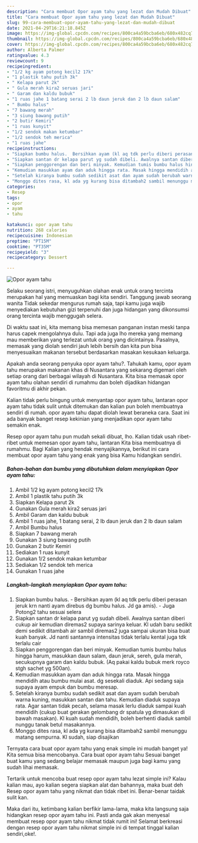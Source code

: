 ```yaml
---
description: "Cara membuat Opor ayam tahu yang lezat dan Mudah Dibuat"
title: "Cara membuat Opor ayam tahu yang lezat dan Mudah Dibuat"
slug: 99-cara-membuat-opor-ayam-tahu-yang-lezat-dan-mudah-dibuat
date: 2021-04-29T16:21:18.845Z
image: https://img-global.cpcdn.com/recipes/800ca4a59bcba6eb/680x482cq70/opor-ayam-tahu-foto-resep-utama.jpg
thumbnail: https://img-global.cpcdn.com/recipes/800ca4a59bcba6eb/680x482cq70/opor-ayam-tahu-foto-resep-utama.jpg
cover: https://img-global.cpcdn.com/recipes/800ca4a59bcba6eb/680x482cq70/opor-ayam-tahu-foto-resep-utama.jpg
author: Alberta Palmer
ratingvalue: 4.3
reviewcount: 9
recipeingredient:
- "1/2 kg ayam potong kecil2 17k"
- "1 plastik tahu putih 3k"
- " Kelapa parut 2k"
- " Gula merah kira2 seruas jari"
- " Garam dan kaldu bubuk"
- "1 ruas jahe 1 batang serai 2 lb daun jeruk dan 2 lb daun salam"
- " Bumbu halus"
- "7 bawang merah"
- "3 siung bawang putih"
- "2 butir Kemiri"
- "1 ruas kunyit"
- "1/2 sendok makan ketumbar"
- "1/2 sendok teh merica"
- "1 ruas jahe"
recipeinstructions:
- "Siapkan bumbu halus.  Bersihkan ayam (kl aq tdk perlu diberi perasan jeruk krn nanti ayam direbus dg bumbu halus. Jd ga amis).  Juga Potong2 tahu sesuai selera"
- "Siapkan santan dr kelapa parut yg sudah dibeli. Awalnya santan diberi cukup air kemudian diremas2 supaya sarinya keluar. Kl udah baru sedikit demi sedikit ditambah air sambil diremas2 juga sampai ukuran bisa buat kuah banyak. Jd nanti santannya intensitas tidak terlalu kental juga tdk terlalu cair"
- "Siapkan penggorengan dan beri minyak. Kemudian tumis bumbu halus hingga harum, masukkan daun salam, daun jeruk, sereh, gula merah, secukupnya garam dan kaldu bubuk. (Aq pakai kaldu bubuk merk royco stgh sachet yg 500an)."
- "Kemudian masukkan ayam dan aduk hingga rata. Masak hingga mendidih atau bumbu mulai asat. dg sesekali diaduk. Api sedang saja supaya ayam empuk dan bumbu meresap."
- "Setelah kiranya bumbu sudah sedikit asat dan ayam sudah berubah warna kuning, masukkan santan dan tahu. Kemudian diaduk supaya rata. Agar santan tidak pecah, selama masak lerlu diaduk sampai kuah mendidih (cukup buat gerakan gelombang dr spatula yg dimasukan di bawah masakan). Kl kuah sudah mendidih, boleh berhenti diaduk sambil nunggu tanak betul masakannya."
- "Monggo dites rasa, kl ada yg kurang bisa ditambah2 sambil menunggu matang sempurna. Kl sudah, siap disajikan"
categories:
- Resep
tags:
- opor
- ayam
- tahu

katakunci: opor ayam tahu 
nutrition: 268 calories
recipecuisine: Indonesian
preptime: "PT15M"
cooktime: "PT35M"
recipeyield: "3"
recipecategory: Dessert

---
```



![Opor ayam tahu](https://img-global.cpcdn.com/recipes/800ca4a59bcba6eb/680x482cq70/opor-ayam-tahu-foto-resep-utama.jpg)

Selaku seorang istri, menyuguhkan olahan enak untuk orang tercinta merupakan hal yang memuaskan bagi kita sendiri. Tanggung jawab seorang  wanita Tidak sekedar mengurus rumah saja, tapi kamu juga wajib menyediakan kebutuhan gizi terpenuhi dan juga hidangan yang dikonsumsi orang tercinta wajib menggugah selera.

Di waktu  saat ini, kita memang bisa memesan panganan instan meski tanpa harus capek mengolahnya dulu. Tapi ada juga lho mereka yang memang mau memberikan yang terlezat untuk orang yang dicintainya. Pasalnya, memasak yang diolah sendiri jauh lebih bersih dan kita pun bisa menyesuaikan makanan tersebut berdasarkan masakan kesukaan keluarga. 



Apakah anda seorang penyuka opor ayam tahu?. Tahukah kamu, opor ayam tahu merupakan makanan khas di Nusantara yang sekarang digemari oleh setiap orang dari berbagai wilayah di Nusantara. Kita bisa memasak opor ayam tahu olahan sendiri di rumahmu dan boleh dijadikan hidangan favoritmu di akhir pekan.

Kalian tidak perlu bingung untuk menyantap opor ayam tahu, lantaran opor ayam tahu tidak sulit untuk ditemukan dan kalian pun boleh membuatnya sendiri di rumah. opor ayam tahu dapat diolah lewat beraneka cara. Saat ini ada banyak banget resep kekinian yang menjadikan opor ayam tahu semakin enak.

Resep opor ayam tahu pun mudah sekali dibuat, lho. Kalian tidak usah ribet-ribet untuk memesan opor ayam tahu, lantaran Kita bisa membuatnya di rumahmu. Bagi Kalian yang hendak menyajikannya, berikut ini cara membuat opor ayam tahu yang enak yang bisa Kamu hidangkan sendiri.

<!--inarticleads1-->

##### Bahan-bahan dan bumbu yang dibutuhkan dalam menyiapkan Opor ayam tahu:

1. Ambil 1/2 kg ayam potong kecil2 17k
1. Ambil 1 plastik tahu putih 3k
1. Siapkan  Kelapa parut 2k
1. Gunakan  Gula merah kira2 seruas jari
1. Ambil  Garam dan kaldu bubuk
1. Ambil 1 ruas jahe, 1 batang serai, 2 lb daun jeruk dan 2 lb daun salam
1. Ambil  Bumbu halus
1. Siapkan 7 bawang merah
1. Gunakan 3 siung bawang putih
1. Gunakan 2 butir Kemiri
1. Sediakan 1 ruas kunyit
1. Gunakan 1/2 sendok makan ketumbar
1. Sediakan 1/2 sendok teh merica
1. Gunakan 1 ruas jahe




<!--inarticleads2-->

##### Langkah-langkah menyiapkan Opor ayam tahu:

1. Siapkan bumbu halus.  - Bersihkan ayam (kl aq tdk perlu diberi perasan jeruk krn nanti ayam direbus dg bumbu halus. Jd ga amis).  - Juga Potong2 tahu sesuai selera
1. Siapkan santan dr kelapa parut yg sudah dibeli. Awalnya santan diberi cukup air kemudian diremas2 supaya sarinya keluar. Kl udah baru sedikit demi sedikit ditambah air sambil diremas2 juga sampai ukuran bisa buat kuah banyak. Jd nanti santannya intensitas tidak terlalu kental juga tdk terlalu cair
1. Siapkan penggorengan dan beri minyak. Kemudian tumis bumbu halus hingga harum, masukkan daun salam, daun jeruk, sereh, gula merah, secukupnya garam dan kaldu bubuk. (Aq pakai kaldu bubuk merk royco stgh sachet yg 500an).
1. Kemudian masukkan ayam dan aduk hingga rata. Masak hingga mendidih atau bumbu mulai asat. dg sesekali diaduk. Api sedang saja supaya ayam empuk dan bumbu meresap.
1. Setelah kiranya bumbu sudah sedikit asat dan ayam sudah berubah warna kuning, masukkan santan dan tahu. Kemudian diaduk supaya rata. Agar santan tidak pecah, selama masak lerlu diaduk sampai kuah mendidih (cukup buat gerakan gelombang dr spatula yg dimasukan di bawah masakan). Kl kuah sudah mendidih, boleh berhenti diaduk sambil nunggu tanak betul masakannya.
1. Monggo dites rasa, kl ada yg kurang bisa ditambah2 sambil menunggu matang sempurna. Kl sudah, siap disajikan




Ternyata cara buat opor ayam tahu yang enak simple ini mudah banget ya! Kita semua bisa mencobanya. Cara buat opor ayam tahu Sesuai banget buat kamu yang sedang belajar memasak maupun juga bagi kamu yang sudah lihai memasak.

Tertarik untuk mencoba buat resep opor ayam tahu lezat simple ini? Kalau kalian mau, ayo kalian segera siapkan alat dan bahannya, maka buat deh Resep opor ayam tahu yang nikmat dan tidak ribet ini. Benar-benar taidak sulit kan. 

Maka dari itu, ketimbang kalian berfikir lama-lama, maka kita langsung saja hidangkan resep opor ayam tahu ini. Pasti anda gak akan menyesal membuat resep opor ayam tahu nikmat tidak rumit ini! Selamat berkreasi dengan resep opor ayam tahu nikmat simple ini di tempat tinggal kalian sendiri,oke!.

